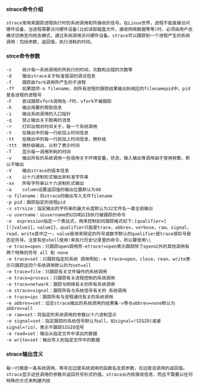 #### strace命令介绍
	strace常用来跟踪进程执行时的系统调用和所接收的信号。在Linux世界，进程不能直接访问硬件设备，当进程需要访问硬件设备(比如读取磁盘文件，接收网络数据等等)时，必须由用户态模式切换至内核态模式，通过系统调用访问硬件设备。strace可以跟踪到一个进程产生的系统调用：包括参数，返回值，执行消耗的时间。
	
#### strce命令参数
	-c    统计每一系统调用的所执行的时间，次数和出错的次数等
	-d    输出strace关于标准错误的调试信息
	-f    跟踪由fork调用所产生的子进程
	-ff   如果提供-o filename，则所有进程的跟踪结果输出到相应的filenamepid中，pid是各进程的进程号
	-F    尝试跟踪vfork调用在-f时，vfork不被跟踪
	-h    输出简要的帮助信息
	-i    输出系统调用的入口指针
	-q    禁止输出关于脱离的消息
	-r    打印出相对时间关于，每一个系统调用
	-t    在输出中的每一行前加上时间信息
	-tt   在输出中的每一行前加上时间信息，微秒级
	-ttt  微秒级输出，以秒了表示时间
	-T    显示每一调用所耗的时间
	-v    输出所有的系统调用一些调用关于环境变量，状态，输入输出等调用由于使用频繁，默认不输出
	-V    输出strace的版本信息
	-x    以十六进制形式输出非标准字符串
	-xx   所有字符串以十六进制形式输出
	-a    column设置返回值的输出位置默认为40
	-o filename：将strace的输出写入文件filename
	-p pid：跟踪指定的进程pid
	-s strsize：指定输出的字符串的最大长度默认为32文件名一直全部输出
	-u username：以username的UID和GID执行被跟踪的命令
	-e 	expression指定一个表达式，用来控制如何跟踪格式如下:[qualifier=][!]value1[，value2]，qualifier只能是trace，abbrev，verbose，raw，signal，read，write其中之一，value是用来限定的符号或数字默认的qualifier是trace感叹号是否定符号。注意有些shell使用!来执行历史记录里的命令，所以要使用\\	
	-e trace=open：只跟踪open调用而-etrace!=open表示跟踪除了open以外的其他调用有两个特殊的符号 all 和 none
	-e trace=set：只跟踪指定的系统 调用例如:-e trace=open，close，rean，write表示只跟踪这四个系统调用默认的为set=all
	-e trace=file：只跟踪有关文件操作的系统调用
	-e trace=process：只跟踪有关进程控制的系统调用
	-e trace=network：跟踪与网络有关的所有系统调用
	-e strace=signal：跟踪所有与系统信号有关的 系统调用
	-e trace=ipc：跟踪所有与进程通讯有关的系统调用
	-e abbrev=set：设定strace输出的系统调用的结果集-v等与abbrev=none默认为abbrev=all
	-e raw=set：将指定的系统调用的参数以十六进制显示
	-e signal=set：指定跟踪的系统信号默认为all，如signal=!SIGIO(或者signal=!io)，表示不跟踪SIGIO信号
	-e read=set：输出从指定文件中读出的数据
	-e write=set：输出写入到指定文件中的数据

#### strace输出含义
	每一行都是一条系统调用，等号左边是系统调用的函数名及其参数，右边是该调用的返回值。strace显示这些调用的参数并返回符号形式的值。strace从内核接收信息，而且不需要以任何特殊的方式来构建内核


